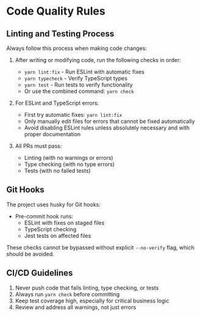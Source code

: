 # Code Quality Rules

## Linting and Testing Process

Always follow this process when making code changes:

1. After writing or modifying code, run the following checks in order:
   - `yarn lint:fix` - Run ESLint with automatic fixes
   - `yarn typecheck` - Verify TypeScript types
   - `yarn test` - Run tests to verify functionality
   - Or use the combined command: `yarn check`

2. For ESLint and TypeScript errors:
   - First try automatic fixes: `yarn lint:fix`
   - Only manually edit files for errors that cannot be fixed automatically
   - Avoid disabling ESLint rules unless absolutely necessary and with proper documentation

3. All PRs must pass:
   - Linting (with no warnings or errors)
   - Type checking (with no type errors)
   - Tests (with no failed tests)

## Git Hooks

The project uses husky for Git hooks:

- Pre-commit hook runs:
  - ESLint with fixes on staged files
  - TypeScript checking
  - Jest tests on affected files

These checks cannot be bypassed without explicit `--no-verify` flag, which should be avoided.

## CI/CD Guidelines

1. Never push code that fails linting, type checking, or tests
2. Always run `yarn check` before committing
3. Keep test coverage high, especially for critical business logic
4. Review and address all warnings, not just errors